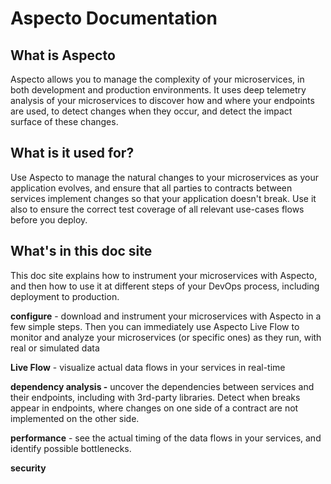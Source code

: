 # Aspecto Documentation

## What is Aspecto

Aspecto allows you to manage the complexity of your microservices, in both development and production environments. It uses deep telemetry analysis of your microservices to discover how and where your endpoints are used, to detect changes when they occur, and detect the impact surface of these changes.

## What is it used for?

Use Aspecto to manage the natural changes to your microservices as your application evolves, and ensure that all parties to contracts between services implement changes so that your application doesn't break. Use it also to ensure the correct test coverage of all relevant use-cases flows before you deploy.

## What's in this doc site

This doc site explains how to instrument your microservices with Aspecto, and then how to use it at different steps of your DevOps process, including deployment to production.

**configure** - download and instrument your microservices with Aspecto in a few simple steps. Then you can immediately use Aspecto Live Flow to monitor and analyze your microservices \(or specific ones\) as they run, with real or simulated data

**Live Flow** -  visualize actual data flows in your services in real-time

**dependency analysis  -** uncover the dependencies between services and their endpoints, including with 3rd-party libraries. Detect when breaks appear in endpoints, where changes on one side of a contract are not implemented on the other side.

**performance** - see the actual timing of the data flows in your services, and identify possible bottlenecks.

**security**

   

